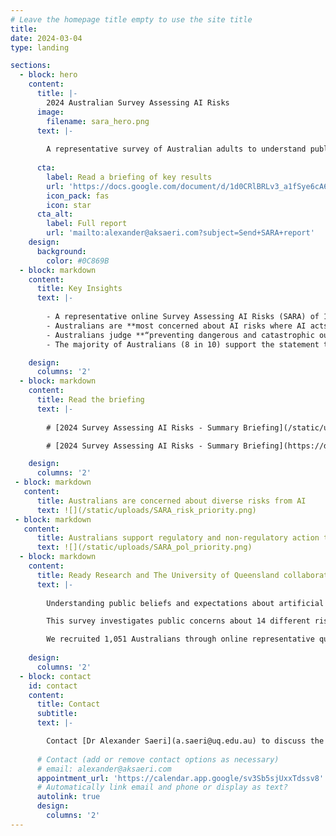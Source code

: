 ```yaml
---
# Leave the homepage title empty to use the site title
title:
date: 2024-03-04
type: landing

sections:
  - block: hero
    content:
      title: |-
        2024 Australian Survey Assessing AI Risks
      image:
        filename: sara_hero.png
      text: |-
       
        A representative survey of Australian adults to understand public perceptions of AI risks and support for AI governance actions in Australia.
    
      cta:
        label: Read a briefing of key results
        url: 'https://docs.google.com/document/d/1d0CRlBRLv3_a1fSye6cA6dzMjxtopjCcklc8irGPlDc/export?format=pdf&attachment=false'
        icon_pack: fas
        icon: star
      cta_alt:
        label: Full report
        url: 'mailto:alexander@aksaeri.com?subject=Send+SARA+report'
    design:
      background:
        color: #0C869B
  - block: markdown
    content:
      title: Key Insights
      text: |-
    
        - A representative online Survey Assessing AI Risks (SARA) of 1,051 Australians in January-February 2024 investigated public perceptions of AI risks and support for AI governance actions.
        - Australians are **most concerned about AI risks where AI acts unsafely** (e.g., acting in conflict with human values, failure of critical infrastructure), **is misused** (e.g., cyber attacks, biological weapons), or **displaces the jobs of humans**; they are least concerned about AI-assisted surveillance, or bias and discrimination in AI decision-making.
        - Australians judge **“preventing dangerous and catastrophic outcomes from AI”** the **#1 priority for the Australian Government in AI**; 9 in 10 Australians support creating a new regulatory body for AI.
        - The majority of Australians (8 in 10) support the statement that "mitigating the risk of extinction from AI should be a global priority alongside other societal-scale risks such as pandemics and nuclear war".

    design:
      columns: '2'
  - block: markdown
    content:
      title: Read the briefing
      text: |-
    
        # [2024 Survey Assessing AI Risks - Summary Briefing](/static/uploads/2024 Survey Assessing AI Risks - Summary Briefing.pdf) (PDF)

        # [2024 Survey Assessing AI Risks - Summary Briefing](https://docs.google.com/document/d/1d0CRlBRLv3_a1fSye6cA6dzMjxtopjCcklc8irGPlDc/edit) (Google doc)

    design:
      columns: '2'
 - block: markdown
   content:
      title: Australians are concerned about diverse risks from AI
      text: ![](/static/uploads/SARA_risk_priority.png)
 - block: markdown
   content:
      title: Australians support regulatory and non-regulatory action to address risks from AI
      text: ![](/static/uploads/SARA_pol_priority.png)
  - block: markdown
    content:
      title: Ready Research and The University of Queensland collaborated on this 'evidence for action' survey
      text: |-
    
        Understanding public beliefs and expectations about artificial intelligence (AI) risks and their possible responses is important for ensuring that the ethical, legal, and social implications of AI are addressed through effective governance. We conducted the *Survey Assessing Risks from AI* (SARA) to generate ‘evidence for action’, to help public and private actors make the decisions needed for safer AI development and use. 

        This survey investigates public concerns about 14 different risks from AI, from AI being used to spread fake and harmful content online, to AI being used for the creation of biological and chemical weapons; public support for AI development and regulation; and priority governance actions to address risks from AI (with a focus on government action).

        We recruited 1,051 Australians through online representative quota sampling stratified by age, sex, and Australian state / territory. We also conducted multilevel regression with poststratification to construct more accurate population estimates based on 2021 Australian Census data.
    
    design:
      columns: '2'
  - block: contact
    id: contact
    content:
      title: Contact
      subtitle:
      text: |-

        Contact [Dr Alexander Saeri](a.saeri@uq.edu.au) to discuss the SARA project and its findings.
    
      # Contact (add or remove contact options as necessary)
      # email: alexander@aksaeri.com
      appointment_url: 'https://calendar.app.google/sv3Sb5sjUxxTdssv8'
      # Automatically link email and phone or display as text?
      autolink: true
      design:
        columns: '2'
---
```

